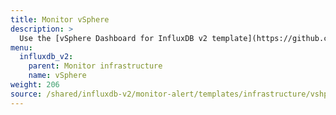 ```yaml
---
title: Monitor vSphere
description: >
  Use the [vSphere Dashboard for InfluxDB v2 template](https://github.com/influxdata/community-templates/tree/master/vsphere) to monitor your vSphere host.
menu:
  influxdb_v2:
    parent: Monitor infrastructure
    name: vSphere
weight: 206
source: /shared/influxdb-v2/monitor-alert/templates/infrastructure/vshpere.md
---
```


<!-- The content for this file is located at
// SOURCE content/shared/influxdb-v2/monitor-alert/templates/infrastructure/vshpere.md -->
